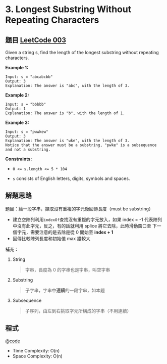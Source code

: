 # 3. Longest Substring Without Repeating Characters

## 題目 [LeetCode 003](https://leetcode.com/problems/longest-substring-without-repeating-characters/)

Given a string s, find the length of the longest substring without repeating characters.

**Example 1:**

```
Input: s = "abcabcbb"
Output: 3
Explanation: The answer is "abc", with the length of 3.
```

**Example 2:**

```
Input: s = "bbbbb"
Output: 1
Explanation: The answer is "b", with the length of 1.
```

**Example 3:**

```
Input: s = "pwwkew"
Output: 3
Explanation: The answer is "wke", with the length of 3.
Notice that the answer must be a substring, "pwke" is a subsequence and not a substring.
```

**Constraints:**

- `0 <= s.length <= 5 * 104`

- `s` consists of English letters, digits, symbols and spaces.

## 解題思路

題目：給一段字串，擷取沒有重複的字元後回傳長度（must be substring）

- 建立空陣列利用`indexOf`查找沒有重複的字元放入，如果 index = -1 代表陣列中沒有此字元，反之，有的話就利用 splice 將它去除，此時滑動窗口至
  下一個字元，需要注意的是去除是從 0 開始至 **index + 1**
- 回傳比較陣列長度和初始值 max 誰較大

補充：

1. String

   > 字串，長度為 0 的字串也是字串，叫空字串

2. Substring

   > 子字串，字串中**連續**的一段字串，如本題

3. Subsequence
   > 子序列，由左到右挑取字元所構成的字串（不用連續）

## 程式

@[code](./code/LeetCode/LongestSubstringWithoutRepeatingCharacters/index.js)

- Time Complexity: O(n)
- Space Complexity: O(n)
